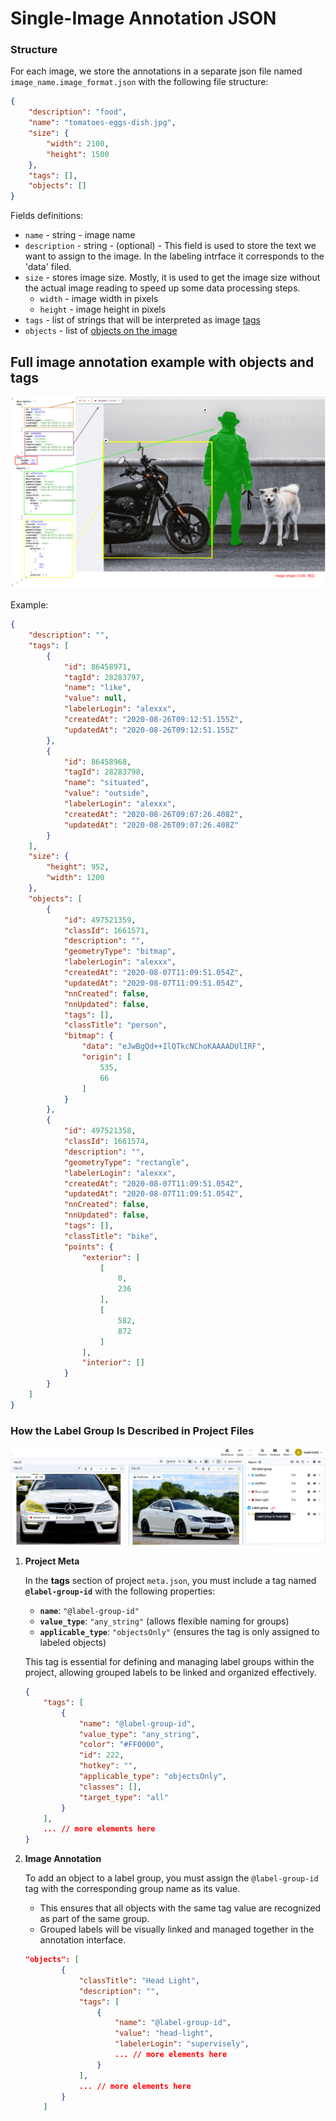 # Single-Image Annotation JSON

### Structure

For each image, we store the annotations in a separate json file named `image_name.image_format.json` with the following file structure: 

```json
{
    "description": "food",
    "name": "tomatoes-eggs-dish.jpg",
    "size": {
        "width": 2100,
        "height": 1500
    },
    "tags": [],
    "objects": []
}
```

Fields definitions:

- `name` - string - image name
- `description` - string - (optional) - This field is used to store the text we want to assign to the image. In the labeling intrface it corresponds to the 'data' filed. 
- `size` - stores image size. Mostly, it is used to get the image size without the actual image reading to speed up some data processing steps.
  - `width` - image width in pixels
  - `height` - image height in pixels
- `tags` - list of strings that will be interpreted as image [tags](./03_Supervisely_format_tags.md)
- `objects` - list of [objects on the image](./04_Supervisely_Format_objects.md)



## Full image annotation example with objects and tags

![image example](./figures_images/image.png)



Example:

```json
{
    "description": "",
    "tags": [
        {
            "id": 86458971,
            "tagId": 28283797,
            "name": "like",
            "value": null,
            "labelerLogin": "alexxx",
            "createdAt": "2020-08-26T09:12:51.155Z",
            "updatedAt": "2020-08-26T09:12:51.155Z"
        },
        {
            "id": 86458968,
            "tagId": 28283798,
            "name": "situated",
            "value": "outside",
            "labelerLogin": "alexxx",
            "createdAt": "2020-08-26T09:07:26.408Z",
            "updatedAt": "2020-08-26T09:07:26.408Z"
        }
    ],
    "size": {
        "height": 952,
        "width": 1200
    },
    "objects": [
        {
            "id": 497521359,
            "classId": 1661571,
            "description": "",
            "geometryType": "bitmap",
            "labelerLogin": "alexxx",
            "createdAt": "2020-08-07T11:09:51.054Z",
            "updatedAt": "2020-08-07T11:09:51.054Z",
            "nnCreated": false,
            "nnUpdated": false,
            "tags": [],
            "classTitle": "person",
            "bitmap": {
                "data": "eJwBgQd++IlQTkcNChoKAAAADUlIRF",
                "origin": [
                    535,
                    66
                ]
            }
        },
        {
            "id": 497521358,
            "classId": 1661574,
            "description": "",
            "geometryType": "rectangle",
            "labelerLogin": "alexxx",
            "createdAt": "2020-08-07T11:09:51.054Z",
            "updatedAt": "2020-08-07T11:09:51.054Z",
            "nnCreated": false,
            "nnUpdated": false,
            "tags": [],
            "classTitle": "bike",
            "points": {
                "exterior": [
                    [
                        0,
                        236
                    ],
                    [
                        582,
                        872
                    ]
                ],
                "interior": []
            }
        }
    ]
}
```

### How the Label Group Is Described in Project Files

![Label Group](./figures_images/label-group-example.png)

1. **Project Meta**

    In the **tags** section of project `meta.json`, you must include a tag named **`@label-group-id`** with the following properties:
    - **`name`**: `"@label-group-id"`  
    - **`value_type`**: `"any_string"` (allows flexible naming for groups)  
    - **`applicable_type`**: `"objectsOnly"` (ensures the tag is only assigned to labeled objects)  

    This tag is essential for defining and managing label groups within the project, allowing grouped labels to be linked and organized effectively.

    ```json
    {        
        "tags": [
            {
                "name": "@label-group-id",
                "value_type": "any_string",
                "color": "#FF0000",
                "id": 222,
                "hotkey": "",
                "applicable_type": "objectsOnly",
                "classes": [],
                "target_type": "all"
            }
        ],
        ... // more elements here
    }
    ```

2. **Image Annotation**

    To add an object to a label group, you must assign the `@label-group-id` tag with the corresponding group name as its value.

    - This ensures that all objects with the same tag value are recognized as part of the same group.
    - Grouped labels will be visually linked and managed together in the annotation interface.

    ```json
    "objects": [
            {
                "classTitle": "Head Light",
                "description": "",
                "tags": [
                    {
                        "name": "@label-group-id",
                        "value": "head-light",
                        "labelerLogin": "supervisely",
                        ... // more elements here
                    }
                ],
                ... // more elements here
            }
        ]
    ```


